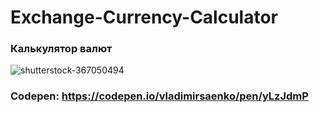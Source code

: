 # Exchange-Currency-Calculator
 
### Калькулятор валют

![shutterstock-367050494](https://user-images.githubusercontent.com/56477695/144742116-35b1eb8c-9f2f-4031-865d-ed93173ac392.jpg)

### Codepen: https://codepen.io/vladimirsaenko/pen/yLzJdmP

